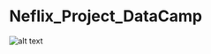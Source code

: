 # Neflix_Project_DataCamp
 ![alt text]([blob:https://www.datacamp.com/1f2a167a-8171-4c3b-bf0e-109db3af8058](https://cellphones.com.vn/sforum/wp-content/uploads/2021/06/d80646d0-4429-11eb-9dce-47010f84228e.jpg))
